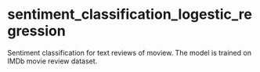 # sentiment_classification_logestic_regression
Sentiment classification for text reviews of moview. The model is trained on IMDb movie review dataset.
